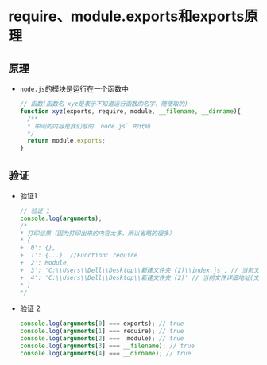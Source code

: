 # require、module.exports和exports原理

## 原理

+ `node.js`的模块是运行在一个函数中

    ```javascript
    // 函数(函数名 xyz是表示不知道运行函数的名字，随便取的)
    function xyz(exports, require, module, __filename, __dirname){
      /**
      * 中间的内容是我们写的 `node.js` 的代码
      */
      return module.exports;
    }
    ```

## 验证

+ 验证1

    ```javascript
    // 验证 1
    console.log(arguments);
    /*
    * 打印结果（因为打印出来的内容太多，所以省略的很多）
    * {
    + '0': {},
    + '1': {...}, //Function: require
    + '2': Module,
    + '3': 'C:\\Users\\Dell\\Desktop\\新建文件夹 (2)\\index.js', // 当前文件详细地址 + 文件名 + 后缀
    + '4': 'C:\\Users\\Dell\\Desktop\\新建文件夹 (2)' // 当前文件详细地址(文件夹)
    * }
    */
    ```

+ 验证 2

    ```javascript
    console.log(arguments[0] === exports); // true
    console.log(arguments[1] === require); // true
    console.log(arguments[2] ===  module); // true
    console.log(arguments[3] === __filename); // true
    console.log(arguments[4] === __dirname); // true
    ```
